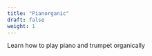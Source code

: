 ```yaml
---
title: "Pianorganic"
draft: false
weight: 1
---
```


Learn how to play piano and trumpet organically
